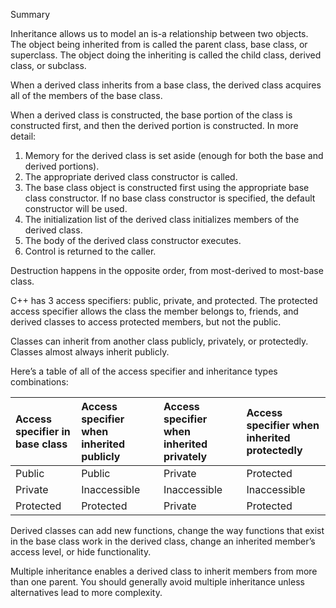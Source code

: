 Summary

Inheritance allows us to model an is-a relationship between two objects. The object being inherited from is called the parent class, base class, or superclass. The object doing the inheriting is called the child class, derived class, or subclass.

When a derived class inherits from a base class, the derived class acquires all of the members of the base class.





When a derived class is constructed, the base portion of the class is constructed first, and then the derived portion is constructed. In more detail:

1. Memory for the derived class is set aside (enough for both the base and derived portions).
2. The appropriate derived class constructor is called.
3. The base class object is constructed first using the appropriate base class constructor. If no base class constructor is specified, the default constructor will be used.
4. The initialization list of the derived class initializes members of the derived class.
5. The body of the derived class constructor executes.
6. Control is returned to the caller.

Destruction happens in the opposite order, from most-derived to most-base class.

C++ has 3 access specifiers: public, private, and protected. The protected access specifier allows the class the member belongs to, friends, and derived classes to access protected members, but not the public.

Classes can inherit from another class publicly, privately, or protectedly. Classes almost always inherit publicly.

Here’s a table of all of the access specifier and inheritance types combinations:



| Access specifier in base class | Access specifier when inherited publicly | Access specifier when inherited privately | Access specifier when inherited protectedly |
| :----------------------------- | :--------------------------------------- | :---------------------------------------- | :------------------------------------------ |
| Public                         | Public                                   | Private                                   | Protected                                   |
| Private                        | Inaccessible                             | Inaccessible                              | Inaccessible                                |
| Protected                      | Protected                                | Private                                   | Protected                                   |

Derived classes can add new functions, change the way functions that exist in the base class work in the derived class, change an inherited member’s access level, or hide functionality.

Multiple inheritance enables a derived class to inherit members from more than one parent. You should generally avoid multiple inheritance unless alternatives lead to more complexity.